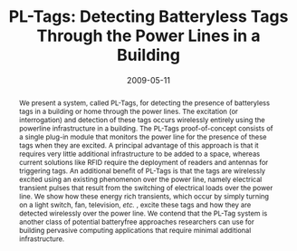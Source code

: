 ---
abstract: |-
  We present a system, called PL-Tags, for detecting the presence of batteryless tags in a building or home through the power lines. The excitation (or interrogation) and detection of these tags occurs wirelessly entirely using the powerline infrastructure in a building. The PL-Tags proof-of-concept consists of a single plug-in module that monitors the power line for the presence of these tags when they are excited. A principal advantage of this approach is that it requires very little additional infrastructure to be added to a space, whereas current solutions like RFID require the deployment of readers and antennas for triggering tags. An additional benefit of PL-Tags is that the tags are wirelessly excited using an existing phenomenon over the power line, namely electrical transient pulses that result from the switching of electrical loads over the power line. We show how these energy rich transients, which occur by simply turning on a light switch, fan, television, <em>etc.</em> , excite these tags and how they are detected wirelessly over the power line. We contend that the PL-Tag system is another class of potential batteryfree approaches researchers can use for building pervasive computing applications that require minimal additional infrastructure.
authors:
- patel
- Erich P. Stuntebeck
- Thomas Robertson
bibtex: |-
  @inproceedings{Patel:2009:PDB:1560004.1560028,
   author = {Patel, Shwetak N. and Stuntebeck, Erich P. and Robertson, Thomas},
   title = {PL-Tags: Detecting Batteryless Tags Through the Power Lines in a Building},
   booktitle = {Proceedings of the 7th International Conference on Pervasive Computing},
   series = {Pervasive '09},
   year = {2009},
   isbn = {978-3-642-01515-1},
   location = {Nara, Japan},
   pages = {256--273},
   numpages = {18},
   url = {http://dx.doi.org/10.1007/978-3-642-01516-8_18},
   doi = {10.1007/978-3-642-01516-8_18},
   acmid = {1560028},
   publisher = {Springer-Verlag},
   address = {Berlin, Heidelberg},
   keywords = {Hardware, Pervasive computing, Power lines, Sensing, Sensors, Tagging, Ubiquitous computing},
  }
caption: ''
citation: |-
  Shwetak N. Patel, Erich P. Stuntebeck, and Thomas Robertson. 2009. PL-Tags: Detecting Batteryless Tags through the Power Lines in a Building.  In Proceedings of the 7th International Conference on Pervasive Computing (Pervasive '09), Hideyuki Tokuda, Michael Beigl, Adrian Friday, A. J. Brush, and Yoshito Tobe (Eds.). Springer-Verlag, Berlin, Heidelberg,  256-273. DOI=http://dx.doi.org/10.1007/978-3-642-01516-8_18
conference: Pervasive
date: '2009-05-11'
image: ''
pdf: ''
thumbnail: ''
title: 'PL-Tags: Detecting Batteryless Tags Through the Power Lines in a Building'
video: ''
video_embed: ''
---